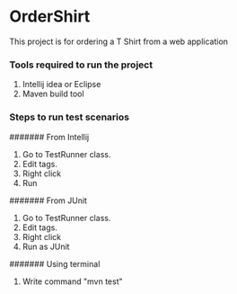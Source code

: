# OrderShirt
This project is for ordering a T Shirt from a web application

### Tools required to run the project
1. Intellij idea or Eclipse
2. Maven build tool

### Steps to run test scenarios
####### From Intellij
1. Go to TestRunner class.
2. Edit tags.
3. Right click 
4. Run

####### From JUnit
1. Go to TestRunner class.
2. Edit tags.
3. Right click 
4. Run as JUnit

####### Using terminal
1. Write command "mvn test"
